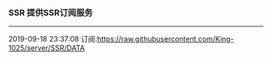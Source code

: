 ### SSR 提供SSR订阅服务
---
2019-09-18 23:37:08 订阅:https://raw.githubusercontent.com/King-1025/server/SSR/DATA
